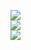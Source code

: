 
![](https://github-readme-stats.vercel.app/api?username=zuverliebt&theme=dark&hide_border=true&include_all_commits=false&count_private=false)<br/>
![](https://github-readme-streak-stats.herokuapp.com/?user=zuverliebt&theme=dark&hide_border=true)<br/>
![](https://github-readme-stats.vercel.app/api/top-langs/?username=zuverliebt&theme=dark&hide_border=true&include_all_commits=false&count_private=false&layout=compact)
